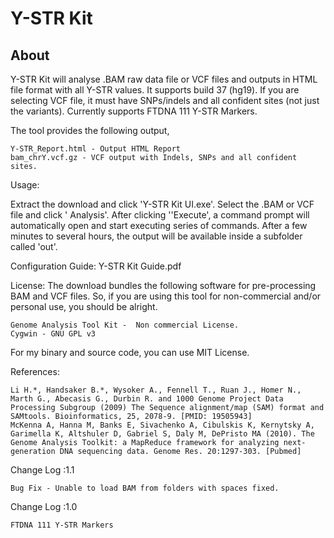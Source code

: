 # Y-STR Kit 

## About
Y-STR Kit will analyse .BAM raw data file or VCF files and outputs in HTML file format with all Y-STR values. It supports build 37 (hg19). If you are selecting VCF file, it must have SNPs/indels and all confident sites (not just the variants). Currently supports FTDNA 111 Y-STR Markers.

The tool provides the following output,

    Y-STR_Report.html - Output HTML Report
    bam_chrY.vcf.gz - VCF output with Indels, SNPs and all confident sites.
Usage:

Extract the download and click 'Y-STR Kit UI.exe'. Select the .BAM or VCF file and click ' Analysis'. After clicking ''Execute', a command prompt will automatically open and start executing series of commands. After a few minutes to several hours, the output will be available inside a subfolder called 'out'.

Configuration Guide: Y-STR Kit Guide.pdf

License: The download bundles the following software for pre-processing BAM and VCF files. So, if you are using this tool for non-commercial and/or personal use, you should be alright.

    Genome Analysis Tool Kit -  Non commercial License.
    Cygwin - GNU GPL v3 

For  my binary and source code, you can use MIT License.

References:

    Li H.*, Handsaker B.*, Wysoker A., Fennell T., Ruan J., Homer N., Marth G., Abecasis G., Durbin R. and 1000 Genome Project Data Processing Subgroup (2009) The Sequence alignment/map (SAM) format and SAMtools. Bioinformatics, 25, 2078-9. [PMID: 19505943]
    McKenna A, Hanna M, Banks E, Sivachenko A, Cibulskis K, Kernytsky A, Garimella K, Altshuler D, Gabriel S, Daly M, DePristo MA (2010). The Genome Analysis Toolkit: a MapReduce framework for analyzing next-generation DNA sequencing data. Genome Res. 20:1297-303. [Pubmed]

Change Log :1.1

    Bug Fix - Unable to load BAM from folders with spaces fixed.

Change Log :1.0

    FTDNA 111 Y-STR Markers

